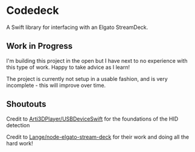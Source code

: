 # Codedeck

A Swift library for interfacing with an Elgato StreamDeck.

## Work in Progress

I'm building this project in the open but I have next to no experience with this type of work. Happy to take advice as I learn!

The project is currently not setup in a usable fashion, and is very incomplete - this will improve over time.

## Shoutouts

Credit to [Arti3DPlayer/USBDeviceSwift](https://github.com/Arti3DPlayer/USBDeviceSwift) for the foundations of the HID detection

Credit to [Lange/node-elgato-stream-deck](https://github.com/Lange/node-elgato-stream-deck) for their work and doing all the hard work!
